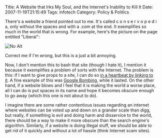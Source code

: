 Title: A Website that Irks My Soul, and the Internet's Inability to Kill It
Date: 2007-11-19T21:15:49
Tags: infotech
Category: Policy & Politics


There's a website a friend pointed out to me. It's called c o n s e r v o p 
e d i a, only without the spaces and with a .com at the end. It exemplifies 
so much in the world that is wrong. For example, here's the picture on the 
page entitled "Liberal":

![No Alt]({filename}/images/Liberal_Brain_0.jpg)

Correct me if I'm wrong, but this is a just a bit annoying. 

Now, I don't mention this to bash that site (though I hate it), 
I mention it because it exemplifies a problem of sorts with the Internet. 
The problem is this: if I want to give props to a site, 
I can do so [in a heartbeat by linking to it][1]. A fine example of this was 
[Google Bombing][2], while it lasted. On the other hand, 
if a website blows and I feel that it is making the world a worse place, 
all I can do is put spaces in its name and hope it becomes obscure enough to
 go away (which this one is not about to do). 

I imagine there are some rather contentious issues regarding an internet 
where websites can be voted up and down on a grander scale than digg, 
but really, if something is evil and doing harm and disservice to the world,
 there should be a way to make it more obscure than the search engine's 
 algorithm. Similarly, if a website is doing illegal stuff, 
 we should be able to get rid of it quickly and without a lot of hassle 
 (think Internet scam sites).

[1]: http://www.gossamergear.com
[2]: http://en.wikipedia.org/wiki/Google_bomb
